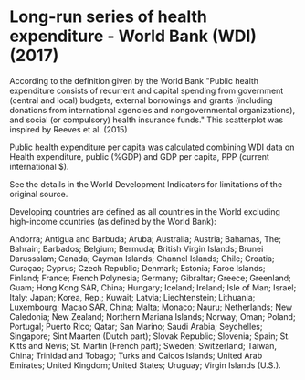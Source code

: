 # Long-run series of health expenditure - World Bank (WDI) (2017)

According to the definition given by the World Bank "Public health expenditure consists of recurrent and capital spending from government (central and local) budgets, external borrowings and grants (including donations from international agencies and nongovernmental organizations), and social (or compulsory) health insurance funds."
This scatterplot was inspired by Reeves et al. (2015)

Public health expenditure per capita was calculated combining WDI data on Health expenditure, public (%GDP) and GDP per capita, PPP (current international $).

See the details in the World Development Indicators for limitations of the original source.

Developing countries are defined as all countries in the World excluding high-income countries (as defined by the World Bank):

Andorra; Antigua and Barbuda; Aruba; Australia; Austria; Bahamas, The; Bahrain; Barbados; Belgium; Bermuda; British Virgin Islands; Brunei Darussalam; Canada; Cayman Islands; Channel Islands; Chile; Croatia; Curaçao; Cyprus; Czech Republic; Denmark; Estonia; Faroe Islands; Finland; France; French Polynesia; Germany; Gibraltar; Greece; Greenland; Guam; Hong Kong SAR, China; Hungary; Iceland; Ireland; Isle of Man; Israel; Italy; Japan; Korea, Rep.; Kuwait; Latvia; Liechtenstein; Lithuania; Luxembourg; Macao SAR, China; Malta; Monaco; Nauru; Netherlands; New Caledonia; New Zealand; Northern Mariana Islands; Norway; Oman; Poland; Portugal; Puerto Rico; Qatar; San Marino; Saudi Arabia; Seychelles; Singapore; Sint Maarten (Dutch part); Slovak Republic; Slovenia; Spain; St. Kitts and Nevis; St. Martin (French part); Sweden; Switzerland; Taiwan, China; Trinidad and Tobago; Turks and Caicos Islands; United Arab Emirates; United Kingdom; United States; Uruguay; Virgin Islands (U.S.).